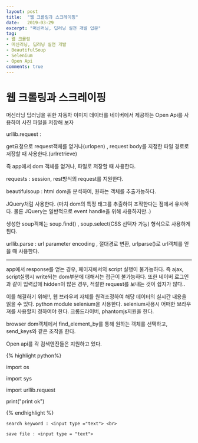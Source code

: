 ```yaml
---
layout: post
title:  "웹 크롤링과 스크레이핑"
date:   2019-03-29
excerpt: "머신러닝, 딥러닝 실전 개발 입문"
tag:
- 웹 크롤링
- 머신러닝, 딥러닝 실전 개발
- BeautifulSoup
- Selenium
- Open Api
comments: true
---
```



<h1>웹 크롤링과 스크레이핑 </h1>

<p>머신러닝 딥러닝을 위한 자동차 이미지 데이터를 네이버에서 제공하는 Open Api를 사용하여 사진 파일을 저장해 보자</p>



<p> urllib.request :

 get요청으로 request객체를 얻거나(urlopen) , request body를 지정한 파일 경로로 저장할 때 사용한다.(urlretrieve)

 즉 app에서 dom 객체를 얻거나, 파일로 저장할 때 사용한다. </p>



 <p>requests : session, rest방식의 request를 지원한다. </p>



<p> beautifulsoup : html dom을 분석하여, 원하는 객체를 추출가능하다.

JQuery처럼 사용한다. (마치 dom의 특정 태그를 추출하여 조작한다는 점에서 유사하다. 물론 JQuery는 일반적으로 event handle을 위해 사용하지만..) 

생성한 soup객체는 soup.find() , soup.select(CSS 선택자 가능) 형식으로 사용하게 된다.</p>



<p> urllib.parse : url parameter encoding , 절대경로 변환, urlparse()로 url객체를 얻을 때 사용한다. </p>



<hr/>



<p>app에서 response를 얻는 경우, 페이지에서의 script 실행이 불가능하다. 즉 ajax, script실행시 write되는 dom부분에 대해서는 접근이 불가능하다. 또한 네이버 로그인과 같이 입력값에 hidden이 많은 경우, 적절한 request를 보내는 것이 쉽지가 않다..</p>



<p>이를 해결하기 위해!!, 웹 브라우져 자체를 원격조정하여 해당 데이터의 실시간 내용을 읽을 수 있다. python module selenium을 사용한다. selenium사용시 어떠한 브라우져를 사용할지 정하여야 한다. 크롬드라이버, phantomjs지원을 한다.</p>



<p>browser dom객체에서 find_element_by를 통해 원하는 객체를 선택하고, send_keys와 같은 조작을 한다. </p>



<p>Open api를 각 검색엔진들은 지원하고 있다. </p>



{% highlight python%}

import os

import sys

import urllib.request

print("print ok")

{% endhighlight %}



<form action="">

    search keyword : <input type ="text"> <br>

    save file : <input type = "text">

</form>